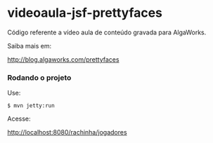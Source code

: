 # videoaula-jsf-prettyfaces

Código referente a vídeo aula de conteúdo gravada para AlgaWorks.

Saiba mais em:

http://blog.algaworks.com/prettyfaces

### Rodando o projeto 

Use:

``` shell
$ mvn jetty:run
```

Acesse:

[http://localhost:8080/rachinha/jogadores](http://localhost:8080/rachinha/jogadores)


